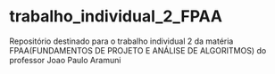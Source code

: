 # trabalho_individual_2_FPAA
Repositório destinado para o trabalho individual 2 da matéria FPAA(FUNDAMENTOS DE PROJETO E ANÁLISE DE ALGORITMOS) do professor Joao Paulo Aramuni
